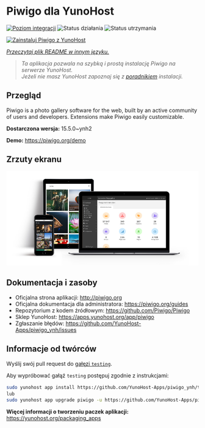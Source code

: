 <!--
To README zostało automatycznie wygenerowane przez <https://github.com/YunoHost/apps/tree/master/tools/readme_generator>
Nie powinno być ono edytowane ręcznie.
-->

# Piwigo dla YunoHost

[![Poziom integracji](https://apps.yunohost.org/badge/integration/piwigo)](https://ci-apps.yunohost.org/ci/apps/piwigo/)
![Status działania](https://apps.yunohost.org/badge/state/piwigo)
![Status utrzymania](https://apps.yunohost.org/badge/maintained/piwigo)

[![Zainstaluj Piwigo z YunoHost](https://install-app.yunohost.org/install-with-yunohost.svg)](https://install-app.yunohost.org/?app=piwigo)

*[Przeczytaj plik README w innym języku.](./ALL_README.md)*

> *Ta aplikacja pozwala na szybką i prostą instalację Piwigo na serwerze YunoHost.*  
> *Jeżeli nie masz YunoHost zapoznaj się z [poradnikiem](https://yunohost.org/install) instalacji.*

## Przegląd

Piwigo is a photo gallery software for the web, built by an active community of users and developers. Extensions make Piwigo easily customizable.


**Dostarczona wersja:** 15.5.0~ynh2

**Demo:** <https://piwigo.org/demo>

## Zrzuty ekranu

![Zrzut ekranu z Piwigo](./doc/screenshots/screenshot_Piwigo.jpg)

## Dokumentacja i zasoby

- Oficjalna strona aplikacji: <http://piwigo.org>
- Oficjalna dokumentacja dla administratora: <https://piwigo.org/guides>
- Repozytorium z kodem źródłowym: <https://github.com/Piwigo/Piwigo>
- Sklep YunoHost: <https://apps.yunohost.org/app/piwigo>
- Zgłaszanie błędów: <https://github.com/YunoHost-Apps/piwigo_ynh/issues>

## Informacje od twórców

Wyślij swój pull request do [gałęzi `testing`](https://github.com/YunoHost-Apps/piwigo_ynh/tree/testing).

Aby wypróbować gałąź `testing` postępuj zgodnie z instrukcjami:

```bash
sudo yunohost app install https://github.com/YunoHost-Apps/piwigo_ynh/tree/testing --debug
lub
sudo yunohost app upgrade piwigo -u https://github.com/YunoHost-Apps/piwigo_ynh/tree/testing --debug
```

**Więcej informacji o tworzeniu paczek aplikacji:** <https://yunohost.org/packaging_apps>
